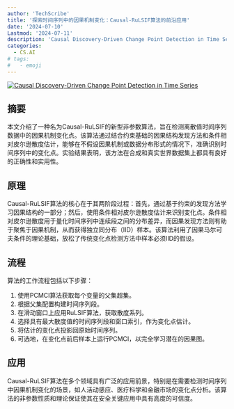 ```yaml
---
author: 'TechScribe'
title: '探索时间序列中的因果机制变化：Causal-RuLSIF算法的前沿应用'
date: '2024-07-10'
Lastmod: '2024-07-11'
description: 'Causal Discovery-Driven Change Point Detection in Time Series'
categories:
  - CS.AI
# tags:
#   - emoji
---
```


[![Causal Discovery-Driven Change Point Detection in Time Series](https://arxiv-research-1301205113.cos.ap-guangzhou.myqcloud.com/images/2407.07290v1.pdf_0.jpg)](https://arxiv.org/abs/2407.07290v1)

## 摘要

本文介绍了一种名为Causal-RuLSIF的新型非参数算法，旨在检测离散值时间序列数据中的因果机制变化点。该算法通过结合约束基础的因果结构发现方法和条件相对皮尔逊散度估计，能够在不假设因果机制或数据分布形式的情况下，准确识别时间序列中的变化点。实验结果表明，该方法在合成和真实世界数据集上都具有良好的正确性和实用性。<!--more-->

## 原理

Causal-RuLSIF算法的核心在于其两阶段过程：首先，通过基于约束的发现方法学习因果结构的一部分；然后，使用条件相对皮尔逊散度估计来识别变化点。条件相对皮尔逊散度用于量化时间序列中连续段之间的分布差异，而因果发现方法则有助于聚焦于因果机制，从而获得独立同分布（IID）样本。该算法利用了因果马尔可夫条件的理论基础，放松了传统变化点检测方法中样本必须IID的假设。

## 流程

算法的工作流程包括以下步骤：
1. 使用PCMCI算法获取每个变量的父集超集。
2. 根据父集配置构建时间序列段。
3. 在滑动窗口上应用RuLSIF算法，获取散度系列。
4. 选择具有最大散度值的时间序列段和窗口索引，作为变化点估计。
5. 将估计的变化点投影回原始时间序列。
6. 可选地，在变化点前后样本上运行PCMCI，以完全学习潜在的因果图。

## 应用

Causal-RuLSIF算法在多个领域具有广泛的应用前景，特别是在需要检测时间序列中因果机制变化的场景，如人活动感应、医疗科学和金融市场的变化点分析。该算法的非参数性质和理论保证使其在安全关键应用中具有高度的可信度。